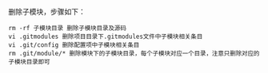 删除子模块，步骤如下：

    rm -rf 子模块目录 删除子模块目录及源码
    vi .gitmodules 删除项目目录下.gitmodules文件中子模块相关条目
    vi .git/config 删除配置项中子模块相关条目
    rm .git/module/* 删除模块下的子模块目录，每个子模块对应一个目录，注意只删除对应的子模块目录即可
